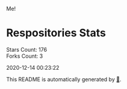 Me!

# Respositories Stats
Stars Count: 176  
Forks Count: 3

2020-12-14 00:23:22  

This README is automatically generated by [🐰](https://github.com/rnitta/rnitta).
